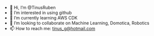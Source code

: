- 👋 Hi, I’m @TinusRuben
- 👀 I’m interested in using github
- 🌱 I’m currently learning AWS CDK
- 💞️ I’m looking to collaborate on Machine Learning, Domotica, Robotics
- 📫 How to reach me: tinus_g@hotmail.com

